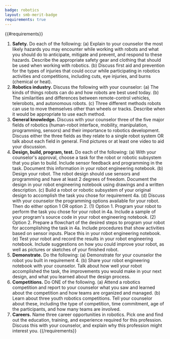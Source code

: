 ```yaml
---
badge: robotics
layout: smb-merit-badge
requirements: true
---
```


{{#requirements}}
1. **Safety.** Do each of the following:
    (a) Explain to your counselor the most likely hazards you may encounter while working with robots and what you should do to anticipate, mitigate and prevent, and respond to these hazards. Describe the appropriate safety gear and clothing that should be used when working with robotics.
    (b) Discuss first aid and prevention for the types of injuries that could occur while participating in robotics activities and competitions, including cuts, eye injuries, and burns (chemical or heat).
2. **Robotics industry.** Discuss the following with your counselor:
    (a) The kinds of things robots can do and how robots are best used today.
    (b) The similarities and differences between remote-control vehicles, telerobots, and autonomous robots.
    (c) Three different methods robots can use to move themselves other than wheels or tracks. Describe when it would be appropriate to use each method.
3. **General knowledge.** Discuss with your counselor three of the five major fields of robotics (human-robot interface, mobility, manipulation, programming, sensors) and their importance to robotics development. Discuss either the three fields as they relate to a single robot system OR talk about each field in general. Find pictures or at least one video to aid your discussion.
4. **Design, build, program, test.** Do each of the following:
    (a) With your counselor's approval, choose a task for the robot or robotic subsystem that you plan to build. Include sensor feedback and programming in the task. Document this information in your robot engineering notebook.
    (b) Design your robot. The robot design should use sensors and programming and have at least 2 degrees of freedom. Document the design in your robot engineering notebook using drawings and a written description.
    (c) Build a robot or robotic subsystem of your original design to accomplish the task you chose for requirement 4a.
    (d) Discuss with your counselor the programming options available for your robot. Then do either option 1 OR option 2.
        (1) Option 1. Program your robot to perform the task you chose for your robot in 4a. Include a sample of your program's source code in your robot engineering notebook.
        (2) Option 2. Prepare a flowchart of the desired steps to program your robot for accomplishing the task in 4a. Include procedures that show activities based on sensor inputs. Place this in your robot engineering notebook.
    (e) Test your robot and record the results in your robot engineering notebook. Include suggestions on how you could improve your robot, as well as pictures or sketches of your finished robot.
5. **Demonstrate.** Do the following:
    (a) Demonstrate for your counselor the robot you built in requirement 4.
    (b) Share your robot engineering notebook with your counselor. Talk about how well your robot accomplished the task, the improvements you would make in your next design, and what you learned about the design process.
6. **Competitions.** Do ONE of the following.
    (a) Attend a robotics competition and report to your counselor what you saw and learned about the competition and how teams are organized and managed.
    (b) Learn about three youth robotics competitions. Tell your counselor about these, including the type of competition, time commitment, age of the participants, and how many teams are involved.
7. **Careers.** Name three career opportunities in robotics. Pick one and find out the education, training, and experience required for this profession. Discuss this with your counselor, and explain why this profession might interest you.
{{/requirements}}
